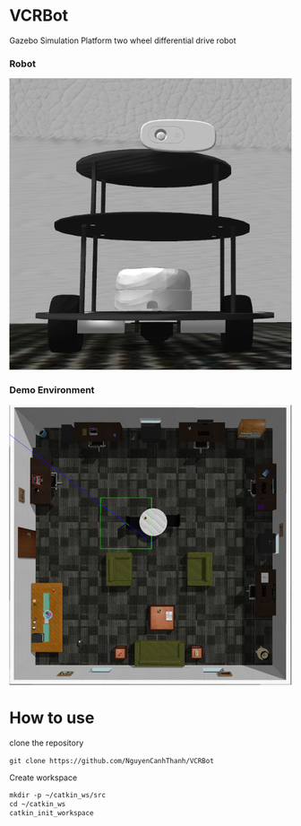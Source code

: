 # VCRBot
 Gazebo Simulation Platform two wheel differential drive robot

### Robot
![VCR robot](https://github.com/NguyenCanhThanh/VCRBot/blob/main/docs/robot.png)

### Demo Environment
![Small House](https://github.com/NguyenCanhThanh/VCRBot/blob/main/docs/environment.png)

# How to use
clone the repository

``` git clone https://github.com/NguyenCanhThanh/VCRBot ```

Create workspace
``` 
mkdir -p ~/catkin_ws/src
cd ~/catkin_ws
catkin_init_workspace
```
